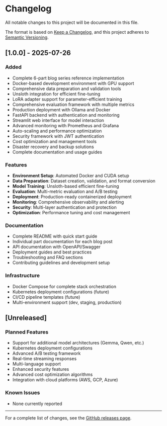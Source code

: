 # Changelog

All notable changes to this project will be documented in this file.

The format is based on [Keep a Changelog](https://keepachangelog.com/en/1.0.0/),
and this project adheres to [Semantic Versioning](https://semver.org/spec/v2.0.0.html).

## [1.0.0] - 2025-07-26

### Added
- Complete 6-part blog series reference implementation
- Docker-based development environment with GPU support
- Comprehensive data preparation and validation tools
- Unsloth integration for efficient fine-tuning
- LoRA adapter support for parameter-efficient training
- Comprehensive evaluation framework with multiple metrics
- Production deployment with Ollama and Docker
- FastAPI backend with authentication and monitoring
- Streamlit web interface for model interaction
- Advanced monitoring with Prometheus and Grafana
- Auto-scaling and performance optimization
- Security framework with JWT authentication
- Cost optimization and management tools
- Disaster recovery and backup solutions
- Complete documentation and usage guides

### Features
- **Environment Setup**: Automated Docker and CUDA setup
- **Data Preparation**: Dataset creation, validation, and format conversion
- **Model Training**: Unsloth-based efficient fine-tuning
- **Evaluation**: Multi-metric evaluation and A/B testing
- **Deployment**: Production-ready containerized deployment
- **Monitoring**: Comprehensive observability and alerting
- **Security**: Multi-layer authentication and protection
- **Optimization**: Performance tuning and cost management

### Documentation
- Complete README with quick start guide
- Individual part documentation for each blog post
- API documentation with OpenAPI/Swagger
- Deployment guides and best practices
- Troubleshooting and FAQ sections
- Contributing guidelines and development setup

### Infrastructure
- Docker Compose for complete stack orchestration
- Kubernetes deployment configurations (future)
- CI/CD pipeline templates (future)
- Multi-environment support (dev, staging, production)

## [Unreleased]

### Planned Features
- Support for additional model architectures (Gemma, Qwen, etc.)
- Kubernetes deployment configurations
- Advanced A/B testing framework
- Real-time streaming responses
- Multi-language support
- Enhanced security features
- Advanced cost optimization algorithms
- Integration with cloud platforms (AWS, GCP, Azure)

### Known Issues
- None currently reported

---

For a complete list of changes, see the [GitHub releases page](https://github.com/saptak/fine-tuning-small-llms/releases).
